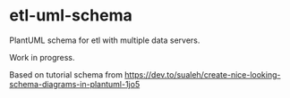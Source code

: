 # etl-uml-schema

PlantUML schema for etl with multiple data servers.

Work in progress.

Based on tutorial schema from https://dev.to/sualeh/create-nice-looking-schema-diagrams-in-plantuml-1jo5
